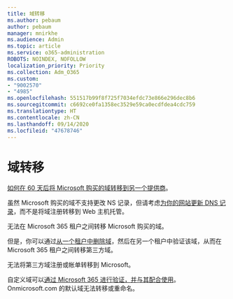 ```yaml
---
title: 域转移
ms.author: pebaum
author: pebaum
manager: mnirkhe
ms.audience: Admin
ms.topic: article
ms.service: o365-administration
ROBOTS: NOINDEX, NOFOLLOW
localization_priority: Priority
ms.collection: Adm_O365
ms.custom:
- "9002570"
- "4985"
ms.openlocfilehash: 551517b99f8f725f7034efdc73e866e296dec8b6
ms.sourcegitcommit: c6692ce0fa1358ec3529e59ca0ecdfdea4cdc759
ms.translationtype: HT
ms.contentlocale: zh-CN
ms.lasthandoff: 09/14/2020
ms.locfileid: "47678746"
---
```

# <a name="domain-transfers"></a>域转移

[如何在 60 天后将 Microsoft 购买的域转移到另一个提供商](https://docs.microsoft.com/microsoft-365/admin/get-help-with-domains/transfer-a-domain-from-microsoft-to-another-host)。

虽然 Microsoft 购买的域不支持更改 NS 记录，但请考虑[为你的网站更新 DNS 记录](https://docs.microsoft.com/microsoft-365/admin/dns/update-dns-records-to-retain-current-hosting-provider?view=o365-worldwide)，而不是将域注册转移到 Web 主机托管。

无法在 Microsoft 365 租户之间转移 Microsoft 购买的域。

但是，你可以通过[从一个租户中删除域](https://docs.microsoft.com/microsoft-365/admin/get-help-with-domains/remove-a-domain?view=o365-worldwide)，然后在另一个租户中验证该域，从而在 Microsoft 365 租户之间转移第三方域。

无法将第三方域注册或帐单转移到 Microsoft。

自定义域可以[通过 Microsoft 365 进行验证，并与其配合使用](https://docs.microsoft.com/microsoft-365/admin/setup/add-domain?view=o365-worldwide)。 Onmicrosoft.com 的默认域无法转移或重命名。
